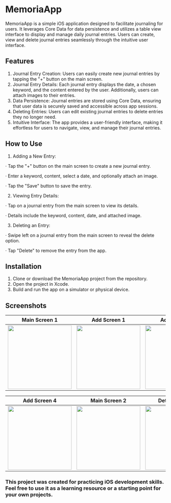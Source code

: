 # MemoriaApp

MemoriaApp is a simple iOS application designed to facilitate journaling for users. It leverages Core Data for data persistence and utilizes a table view interface to display and manage daily journal entries. Users can create, view and delete journal entries seamlessly through the intuitive user interface.

## Features

1. Journal Entry Creation: Users can easily create new journal entries by tapping the "+" button on the main screen.
2. Journal Entry Details: Each journal entry displays the date, a chosen keyword, and the content entered by the user. Additionally, users can attach images to their entries.
3. Data Persistence: Journal entries are stored using Core Data, ensuring that user data is securely saved and accessible across app sessions.
4. Deleting Entries: Users can edit existing journal entries to delete entries they no longer need.
5. Intuitive Interface: The app provides a user-friendly interface, making it effortless for users to navigate, view, and manage their journal entries.

## How to Use

1. Adding a New Entry:

· Tap the "+" button on the main screen to create a new journal entry.

· Enter a keyword, content, select a date, and optionally attach an image.

· Tap the "Save" button to save the entry.

2. Viewing Entry Details:

· Tap on a journal entry from the main screen to view its details.

· Details include the keyword, content, date, and attached image.

3. Deleting an Entry:

· Swipe left on a journal entry from the main screen to reveal the delete option.

· Tap "Delete" to remove the entry from the app.

## Installation

1. Clone or download the MemoriaApp project from the repository.
2. Open the project in Xcode.
3. Build and run the app on a simulator or physical device.


## Screenshots

| Main Screen 1 | Add Screen 1 | Add Screen 2 | Add Screen 3 |
|:-----------:|:----------------:|:----------------:|:----------------:|
| <img src="https://github.com/ibrahim-sahan/MemoriaApp/assets/121201456/bbcfb0b2-585d-4d27-955d-7d52023acab0" width="200"> | <img src="https://github.com/ibrahim-sahan/MemoriaApp/assets/121201456/ae98e2e5-e6a1-4ce9-8621-c5004d2bc093" width="200"> | <img src="https://github.com/ibrahim-sahan/MemoriaApp/assets/121201456/062d3225-d9a1-4a04-a0bc-b7069566dc00" width="200"> | <img src="https://github.com/ibrahim-sahan/MemoriaApp/assets/121201456/b842862e-40ec-4c49-9d66-15b7448e4b4c" width="200"> |

| Add Screen 4 | Main Screen 2 | Detail Screen 1 | Main Screen 3 |
|:-----------:|:----------------:|:----------------:|:----------------:|
| <img src="https://github.com/ibrahim-sahan/MemoriaApp/assets/121201456/24ac7754-032d-45f5-91ac-2727d064ea6a" width="200"> | <img src="https://github.com/ibrahim-sahan/MemoriaApp/assets/121201456/e7f30990-d0e7-47c0-81eb-721a2c6848a3" width="200"> | <img src="https://github.com/ibrahim-sahan/MemoriaApp/assets/121201456/edc72444-c75f-4b3e-a3a9-427b5a79d10e" width="200"> | <img src="https://github.com/ibrahim-sahan/MemoriaApp/assets/121201456/64f686b9-837e-4ac7-84f8-ed2ddc1fd200" width="200">

### This project was created for practicing iOS development skills. Feel free to use it as a learning resource or a starting point for your own projects.


